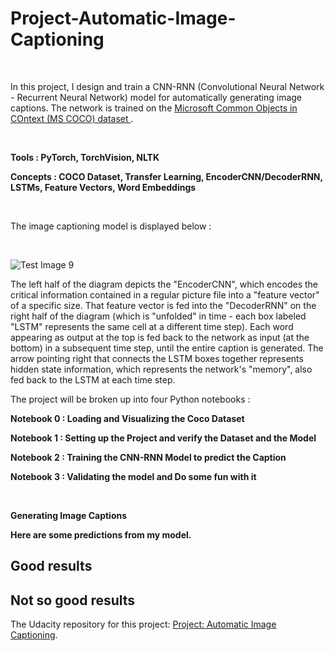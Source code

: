 # Project-Automatic-Image-Captioning

<br />

In this project, I design and train a CNN-RNN (Convolutional Neural Network - Recurrent Neural Network) model for automatically generating image captions. The network is trained on the [ Microsoft Common Objects in COntext (MS COCO) dataset ](http://cocodataset.org/#home). 

<br />

**Tools : PyTorch, TorchVision, NLTK**
<br />

**Concepts : COCO Dataset, Transfer Learning, EncoderCNN/DecoderRNN, LSTMs, Feature Vectors, Word Embeddings**

<br />

The image captioning model is displayed below :

<br />

![Test Image 9](https://github.com/george-kalitsios/Project-Automatic-Image-Captioning/blob/master/Images/encoder-decoder.png)

The left half of the diagram depicts the "EncoderCNN", which encodes the critical information contained in a regular picture file into a "feature vector" of a specific size. That feature vector is fed into the "DecoderRNN" on the right half of the diagram (which is "unfolded" in time - each box labeled "LSTM" represents the same cell at a different time step). Each word appearing as output at the top is fed back to the network as input (at the bottom) in a subsequent time step, until the entire caption is generated. The arrow pointing right that connects the LSTM boxes together represents hidden state information, which represents the network's "memory", also fed back to the LSTM at each time step.

The project will be broken up into four Python notebooks :

**Notebook 0 : Loading and Visualizing the Coco Dataset**

**Notebook 1 : Setting up the Project and verify the Dataset and the Model**

**Notebook 2 : Training the CNN-RNN Model to predict the Caption**

**Notebook 3 : Validating the model and Do some fun with it**

<br />

**Generating Image Captions**

**Here are some predictions from my model.**

## Good results

## Not so good results

The Udacity repository for this project: [Project: Automatic Image Captioning](https://github.com/udacity/CVND---Image-Captioning-Project). 

